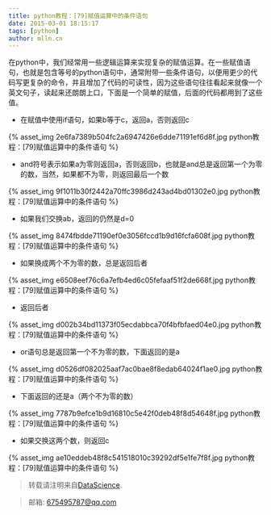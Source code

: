 ```yaml
---
title: python教程：[79]赋值运算中的条件语句
date: 2015-03-01 18:15:17
tags: [python]
author: mlln.cn
---
```

在python中，我们经常用一些逻辑运算来实现复杂的赋值运算。在一些赋值语句，也就是包含等号的python语句中，通常附带一些条件语句，以便用更少的代码写更复杂的命令，并且增加了代码的可读性，因为这些语句往往看起来就像一个英文句子，读起来还朗朗上口，下面是一个简单的赋值，后面的代码都用到了这些值。

- 在赋值中使用if语句，如果b等于c，返回a，否则返回c

{% asset_img 2e6fa7389b504fc2a6947426e6dde71191ef6d8f.jpg python教程：[79]赋值运算中的条件语句 %}

- and符号表示如果a为零则返回a，否则返回b，也就是and总是返回第一个为零的数，当然，如果都不为零，则返回最后一个数

{% asset_img 9f1011b30f2442a70ffc3986d243ad4bd01302e0.jpg python教程：[79]赋值运算中的条件语句 %}

- 如果我们交换ab，返回的仍然是d=0

{% asset_img 8474fbdde71190ef0e3056fccd1b9d16fcfa608f.jpg python教程：[79]赋值运算中的条件语句 %}

- 如果换成两个不为零的数，总是返回后者

{% asset_img e6508eef76c6a7efb4ed6c05fefaaf51f2de668f.jpg python教程：[79]赋值运算中的条件语句 %}

- 返回后者

{% asset_img d002b34bd11373f05ecdabbca70f4bfbfaed04e0.jpg python教程：[79]赋值运算中的条件语句 %}

- or语句总是返回第一个不为零的数，下面返回的是a

{% asset_img d0526df082025aaf7ac0bae8f8edab64024f1ae0.jpg python教程：[79]赋值运算中的条件语句 %}

- 下面返回的还是a（两个不为零的数）

{% asset_img 7787b9efce1b9d16810c5e42f0deb48f8d54648f.jpg python教程：[79]赋值运算中的条件语句 %}

- 如果交换这两个数，则返回c

{% asset_img ae10eddeb48f8c541518010c39292df5e1fe7f8f.jpg python教程：[79]赋值运算中的条件语句 %}

> 转载请注明来自[DataScience](http://mlln.cn).

> 邮箱: 675495787@qq.com 
